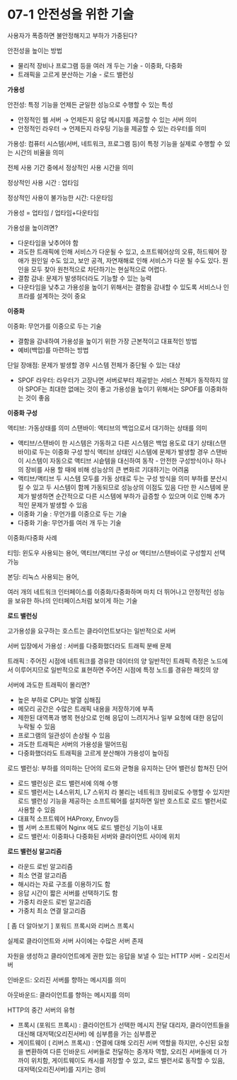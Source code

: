 # 07-1 안전성을 위한 기술

사용자가 폭증하면 불안정해지고 부하가 가중된다?

안전성을 높이는 방법

-   물리적 장비나 프로그램 등을 여러 개 두는 기술 - 이중화, 다중화
-   트래픽을 고르게 분산하는 기술 - 로드 밸런싱

**가용성**

안전성: 특정 기능을 언제든 균일한 성능으로 수행할 수 있는 특성

-   안정적인 웹 서버 → 언제든지 응답 메시지를 제공할 수 있는 서버 의미
-   안정적인 라우터 → 언제든지 라우팅 기능을 제공할 수 있는 라우터를 의미

가용성: 컴퓨터 시스템(서버, 네트워크, 프로그램 등)이 특정 기능을 실제로 수행할 수 있는 시간의 비율을 의미

전체 사용 기간 중에서 정상적인 사용 시간을 의미

정상적인 사용 시간 : 업타임

정상적인 사용이 불가능한 시간: 다운타임

가용성 = 업타임 / 업타임+다운타임

가용성을 높이려면?

-   다운타임을 낮추어야 함
-   과도한 트래픽에 인해 서비스가 다운될 수 있고, 소프트웨어상의 오류, 하드웨어 장애가 원인일 수도 있고, 보안 공격, 자연재해로 인해 서비스가 다운 될 수도 있다. 원인을 모두 찾아 원천적으로 차단하기는 현실적으로 어렵다.
-   결함 감내: 문제가 발생하더라도 기능할 수 있는 능력
-   다운타임을 낮추고 가용성을 높이기 위해서는 결함을 감내할 수 있도록 서비스나 인프라를 설계하는 것이 중요

**이중화**

이중화: 무언가를 이중으로 두는 기술

-   결함을 감내하여 가용성을 높이기 위한 가장 근본적이고 대표적인 방법
-   예비(백업)를 마련하는 방법

단일 장애점: 문제가 발생할 경우 시스템 전체가 중단될 수 있는 대상

-   SPOF 라우터: 라우터가 고장나면 서버로부터 제공받는 서비스 전체가 동작하지 않아 SPOF는 최대한 없애는 것이 좋고 가용성을 높이기 위해서는 SPOF를 이중화하는 것이 좋음

**이중화 구성**

액티브: 가동상태를 의미
스탠바이: 액티브의 백업으로서 대기하는 상태를 의미

-   액티브/스탠바이
    한 시스템은 가동하고 다른 시스템은 백업 용도로 대기 상태(스탠바이)로 두는 이중화 구성 방식
    액티브 상태인 시스템에 문제가 발생할 경우 스탠바이 시스템이 자동으로 액티브 시슽템을 대신하여 동작 - 안전한 구성방식이나 하나의 장비를 사용 할 때에 비해 성능상의 큰 변화르 기대하기는 어려움
-   액티브/액티브
    두 시스템 모두를 가동 상태로 두는 구성 방식을 의미
    부하를 분산시킬 수 있고 두 시스템이 함께 가동되므로 성능상의 이점도 있음
    다만 한 시스템에 문제가 발생하면 순간적으로 다른 시스템에 부하가 급증할 수 있으며 이로 인해 추가적인 문제가 발생할 수 있음
-   이중화 기술 : 무언가를 이중으로 두는 기술
-   다중화 기술: 무언가를 여러 개 두는 기술

이중화/다중화 사례

티밍: 윈도우 사용되는 용어, 액티브/액티브 구성 or 액티브/스탠바이로 구성할지 선택 가능

본딩: 리눅스 사용되는 용어,

여러 개의 네트워크 인터페이스를 이중화/다중화하며 마치 더 뛰어나고 안정적인 성능을 보유한 하나의 인터페이스처럼 보이게 하는 기술

**로드 밸런싱**

고가용성을 요구하는 호스트는 클라이언트보다는 일반적으로 서버

서버 입장에서 가용성 : 서버를 다중화했더라도 트래픽 분배 문제

트래픽 : 주어진 시점에 네트워크를 경유한 데이터의 양
일반적인 트래픽 측정은 노드에서 이루어지므로 일반적으로 표현하면 주어진 시점에 특정 노드를 경유한 패킷의 양

서버에 과도한 트래픽이 몰리면?

-   높은 부하로 CPU는 발열 심해짐
-   메모리 공간은 수많은 트래픽 내용을 저장하기에 부족
-   제한된 대역폭과 병목 현상으로 인해 응답이 느려지거나 일부 요청에 대한 응답이 누락될 수 있음
-   프로그램의 일관성이 손상될 수 있음
-   과도한 트래픽은 서버의 가용성을 떨어뜨림
-   다중화했더라도 트래픽을 고르게 분산해야 가용성이 높아짐

로드 밸런싱: 부하를 의미하는 단어의 로드와 균형을 유지하는 단어 밸런싱 합쳐진 단어

-   로드 밸런싱은 로드 밸런서에 의해 수행
-   로드 밸런서는 L4스위치, L7 스위치 라 불리는 네트워크 장비로도 수행할 수 있지만 로드 밸런싱 기능을 제공하는 소프트웨어를 설치하면 일반 호스트로 로드 밸런서로 사용할 수 있음
-   대표적 소프트웨어 HAProxy, Envoy등
-   웹 서버 소프트웨어 Nginx 에도 로드 밸런싱 기능이 내포
-   로드 밸런서: 이중화나 다중화된 서버와 클라이언트 사이에 위치

**로드 밸런싱 알고리즘**

-   라운드 로빈 알고리즘
-   최소 연결 알고리즘
-   해시라는 자료 구조를 이용하기도 함
-   응답 시간이 짧은 서버를 선택하기도 함
-   가중치 라운드 로빈 알고리즘
-   가중치 최소 연결 알고리즘

[ 좀 더 알아보기 ] 포워드 프록시와 리버스 프록시

실제로 클라이언트와 서버 사이에는 수많은 서버 존재

자원을 생성하고 클라이언트에게 권한 있는 응답을 보낼 수 있는 HTTP 서버 - 오리진서버

인바운드: 오리진 서버를 향하는 메시지를 의미

아웃바운드: 클라이언트를 향하는 메시지를 의미

HTTP의 중간 서버의 유형

-   프록시 (포워드 프록시) : 클라이언트가 선택한 메시지 전달 대리자, 클라이언트들을 대신해 대저택(오리진서버) 에 심부름을 가는 심부름꾼
-   게이트웨이 ( 리버스 프록시) : 연결에 대해 오리진 서버 역할을 하지만, 수신된 요청을 변환하여 다른 인바운드 서버들로 전달하는 중개자 역할, 오리진 서버들에 더 가까이 위치함,
    게이트웨이도 캐시를 저장할 수 있고, 로드 밸런서로 동작할 수 있음, 대저택(오리진서버)를 지키는 경비
